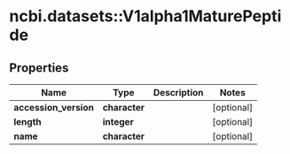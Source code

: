 # ncbi.datasets::V1alpha1MaturePeptide

## Properties
Name | Type | Description | Notes
------------ | ------------- | ------------- | -------------
**accession_version** | **character** |  | [optional] 
**length** | **integer** |  | [optional] 
**name** | **character** |  | [optional] 


